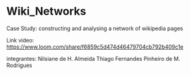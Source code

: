 # Wiki_Networks
Case Study: constructing and analysing a network of wikipedia pages

Link video: https://www.loom.com/share/f6859c5d474d46479704cb792b409c1e

integrantes: Nilsiane de H. Almeida
            Thiago Fernandes Pinheiro de M. Rodrigues
